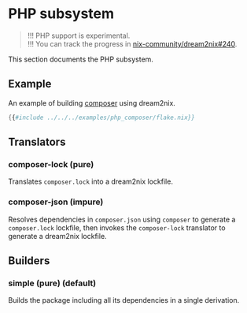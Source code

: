 # PHP subsystem

> !!! PHP support is experimental. \
> !!! You can track the progress in
> [nix-community/dream2nix#240](https://github.com/nix-community/dream2nix/issues/240).

This section documents the PHP subsystem.

## Example

An example of building [composer](https://github.com/composer/composer) using dream2nix.

```nix
{{#include ../../../examples/php_composer/flake.nix}}
```

## Translators

### composer-lock (pure)

Translates `composer.lock` into a dream2nix lockfile.

### composer-json (impure)

Resolves dependencies in `composer.json` using `composer` to generate a
`composer.lock` lockfile, then invokes the `composer-lock` translator to
generate a dream2nix lockfile.

## Builders

### simple (pure) (default)

Builds the package including all its dependencies in a single derivation.

